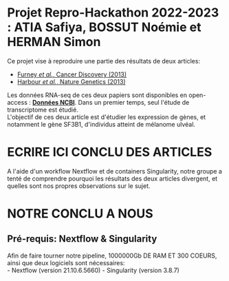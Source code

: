 # **Projet Repro-Hackathon 2022-2023** : ATIA Safiya, BOSSUT Noémie et HERMAN Simon

Ce projet vise à reproduire une partie des résultats de deux articles:
- [Furney *et al.*, Cancer Discovery (2013)](https://www.ncbi.nlm.nih.gov/pmc/articles/PMC5321577/)
- [Harbour *et al.*, Nature Genetics (2013)](https://www.ncbi.nlm.nih.gov/pmc/articles/PMC3789378/)

Les données RNA-seq de ces deux papiers sont disponibles en open-access : [**Données NCBI**](https://www.ncbi.nlm.nih.gov/sra?term=SRA062359). Dans un premier temps, seul l'étude de transcriptome est étudié. </br> 
L'objectif de ces deux article est d'étudier les expression de gènes, et notamment le gène SF3B1, d'individus atteint de mélanome ulvéal. 
# ECRIRE ICI CONCLU DES ARTICLES

A l'aide d'un workflow Nextflow et de containers Singularity, notre groupe a tenté de comprendre pourquoi les résultats des deux articles divergent, et quelles sont nos propres observations sur le sujet. 
# NOTRE CONCLU A NOUS

## **Pré-requis:** Nextflow & Singularity
Afin de faire tourner notre pipeline, 1000000Gb DE RAM ET 300 COEURS, ainsi que deux logiciels sont nécessaires:  
    - Nextflow (version 21.10.6.5660)
    - Singularity (version 3.8.7)